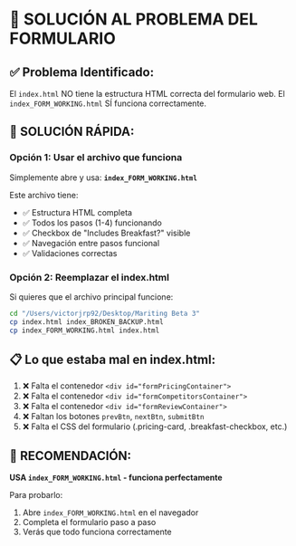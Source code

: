 # 🔧 SOLUCIÓN AL PROBLEMA DEL FORMULARIO

## ✅ Problema Identificado:
El `index.html` NO tiene la estructura HTML correcta del formulario web.
El `index_FORM_WORKING.html` SÍ funciona correctamente.

## 🚀 SOLUCIÓN RÁPIDA:

### Opción 1: Usar el archivo que funciona
Simplemente abre y usa: **`index_FORM_WORKING.html`**

Este archivo tiene:
- ✅ Estructura HTML completa
- ✅ Todos los pasos (1-4) funcionando
- ✅ Checkbox de "Includes Breakfast?" visible
- ✅ Navegación entre pasos funcional
- ✅ Validaciones correctas

### Opción 2: Reemplazar el index.html
Si quieres que el archivo principal funcione:

```bash
cd "/Users/victorjrp92/Desktop/Mariting Beta 3"
cp index.html index_BROKEN_BACKUP.html
cp index_FORM_WORKING.html index.html
```

## 📋 Lo que estaba mal en index.html:
1. ❌ Falta el contenedor `<div id="formPricingContainer">`
2. ❌ Falta el contenedor `<div id="formCompetitorsContainer">`
3. ❌ Falta el contenedor `<div id="formReviewContainer">`
4. ❌ Faltan los botones `prevBtn`, `nextBtn`, `submitBtn`
5. ❌ Falta el CSS del formulario (.pricing-card, .breakfast-checkbox, etc.)

## 🎯 RECOMENDACIÓN:
**USA `index_FORM_WORKING.html` - funciona perfectamente**

Para probarlo:
1. Abre `index_FORM_WORKING.html` en el navegador
2. Completa el formulario paso a paso
3. Verás que todo funciona correctamente
